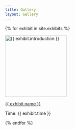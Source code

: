 ```yaml
---
title: Gallery
layout: Gallery
---
```


<div id=exhibit>

{% for exhibit in site.exhibits %}

  <div id = "grid_cell">
    <a href = "{{ exhibit.url | relative_url }}"><img src="{{ exhibit.index_image_url }}" alt="{{ exhibit.introduction }}" width=200px height=200px></a>
    <a href = "{{ exhibit.url | relative_url }}"><p> {{ exhibit.name }} </p></a>
    <p> Time: {{ exhibit.time }} </p> 
 </div>

{% endfor %}

</div>

